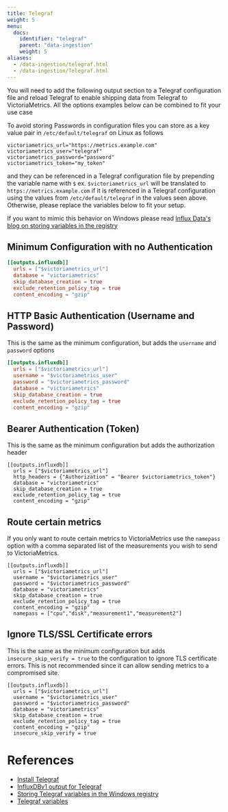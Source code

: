 ```yaml
---
title: Telegraf
weight: 5
menu:
  docs:
    identifier: "telegraf"
    parent: "data-ingestion"
    weight: 5
aliases:
  - /data-ingestion/telegraf.html
  - /data-ingestion/Telegraf.html
---
```

You will need to add the following output section to a Telegraf configuration file and reload Telegraf to enable shipping data from Telegraf to VictoriaMetrics.
All the options examples below can be combined to fit your use case

To avoid storing Passwords in configuration files you can store as a key value pair in `/etc/default/telegraf` on Linux as follows
```
victoriametrics_url="https://metrics.example.com"
victoriametrics_user="telegraf"
victoriametrics_password="password"
victoriametrics_token="my_token"
```
and they can be referenced in a Telegraf configuration file by prepending the variable name with `$` ex. `$victoriametrics_url` will be translated to `https://metrics.example.com` if it is referenced in a Telegraf configuration using the values from `/etc/default/telegraf` in the values seen above.
Otherwise, please replace the variables below to fit your setup.

If you want to mimic this behavior on Windows please read [Influx Data's blog on storing variables in the registry](https://www.influxdata.com/blog/using-telegraf-on-windows/)

## Minimum Configuration with no Authentication
```toml
[[outputs.influxdb]]
  urls = ["$victoriametrics_url"]
  database = "victoriametrics"
  skip_database_creation = true
  exclude_retention_policy_tag = true
  content_encoding = "gzip"
```


## HTTP Basic Authentication (Username and Password)
This is the same as the minimum configuration, but adds the `username` and `password` options

```toml
[[outputs.influxdb]]
  urls = ["$victoriametrics_url"]
  username = "$victoriametrics_user"
  password = "$victoriametrics_password"
  database = "victoriametrics"
  skip_database_creation = true
  exclude_retention_policy_tag = true
  content_encoding = "gzip"
```

## Bearer Authentication (Token)

This is the same as the minimum configuration but adds the authorization header

```
[[outputs.influxdb]]
  urls = ["$victoriametrics_url"]
  http_headers = {"Authorization" = "Bearer $victoriametrics_token"}
  database = "victoriametrics"
  skip_database_creation = true
  exclude_retention_policy_tag = true
  content_encoding = "gzip"
```

## Route certain metrics
If you only want to route certain metrics to VictoriaMetrics use the `namepass` option with a comma separated list of the measurements you wish to send to VictoriaMetrics.

```
[[outputs.influxdb]]
  urls = ["$victoriametrics_url"]
  username = "$victoriametrics_user"
  password = "$victoriametrics_password"
  database = "victoriametrics"
  skip_database_creation = true
  exclude_retention_policy_tag = true
  content_encoding = "gzip"
  namepass = ["cpu","disk","measurement1","measurement2"]
```

## Ignore TLS/SSL Certificate errors
This is the same as the minimum configuration but adds `insecure_skip_verify = true` to the configuration to ignore TLS certificate errors.
This is not recommended since it can allow sending metrics to a compromised site.

```
[[outputs.influxdb]]
  urls = ["$victoriametrics_url"]
  username = "$victoriametrics_user"
  password = "$victoriametrics_password"
  database = "victoriametrics"
  skip_database_creation = true
  exclude_retention_policy_tag = true
  content_encoding = "gzip"
  insecure_skip_verify = true
```

# References 
- [Install Telegraf](https://docs.influxdata.com/telegraf/v1/install/)
- [InfluxDBv1 output for Telegraf](https://github.com/influxdata/telegraf/tree/master/plugins/outputs/influxdb)
- [Storing Telegraf variables in the Windows registry](https://www.influxdata.com/blog/using-telegraf-on-windows/)
- [Telegraf variables](https://docs.influxdata.com/telegraf/v1/configuration/#example-telegraf-environment-variables)
